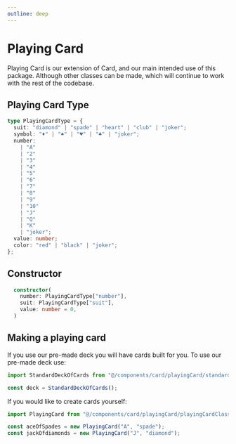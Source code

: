 ```yaml
---
outline: deep
---
```


# Playing Card

Playing Card is our extension of Card, and our main intended use of this package. Although other classes can be made, which will continue to work with the rest of the codebase.

## Playing Card Type

```typescript
type PlayingCardType = {
  suit: "diamond" | "spade" | "heart" | "club" | "joker";
  symbol: "♦" | "♠" | "♥" | "♣" | "joker";
  number:
    | "A"
    | "2"
    | "3"
    | "4"
    | "5"
    | "6"
    | "7"
    | "8"
    | "9"
    | "10"
    | "J"
    | "Q"
    | "K"
    | "joker";
  value: number;
  color: "red" | "black" | "joker";
};
```

## Constructor

```typescript
  constructor(
    number: PlayingCardType["number"],
    suit: PlayingCardType["suit"],
    value: number = 0,
  )
```

## Making a playing card

If you use our pre-made deck you will have cards built for you. To use our pre-made deck use:

```typescript
import StandardDeckOfCards from "@/components/card/playingCard/standardDeckOfCards";

const deck = StandardDeckOfCards();
```

If you would like to create cards yourself:

```typescript
import PlayingCard from "@/components/card/playingCard/playingCardClass";

const aceOfSpades = new PlayingCard("A", "spade");
const jackOfdiamonds = new PlayingCard("J", "diamond");
```
